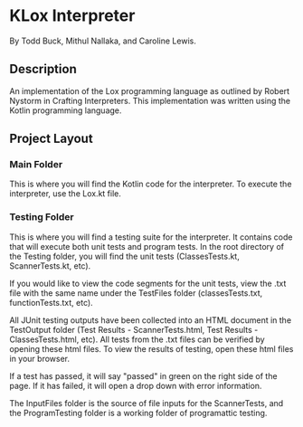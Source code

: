 # KLox Interpreter

By Todd Buck, Mithul Nallaka, and Caroline Lewis.

## Description

An implementation of the Lox programming language as outlined by Robert Nystorm in Crafting Interpreters. This implementation was written using the Kotlin programming language.

## Project Layout

### Main Folder

This is where you will find the Kotlin code for the interpreter. To execute the interpreter, use the Lox.kt file.

### Testing Folder

This is where you will find a testing suite for the interpreter. It contains code that will execute both unit tests and program tests. In the root directory of the Testing folder, you will find the unit tests (ClassesTests.kt, ScannerTests.kt, etc). 

If you would like to view the code segments for the unit tests, view the .txt file with the same name under the TestFiles folder (classesTests.txt, functionTests.txt, etc). 

All JUnit testing outputs have been collected into an HTML document in the TestOutput folder (Test Results - ScannerTests.html, Test Results - ClassesTests.html, etc). All tests from the .txt files can be verified by opening these html files. To view the results of testing, open these html files in your browser.

If a test has passed, it will say "passed" in green on the right side of the page. If it has failed, it will open a drop down with error information.

The InputFiles folder is the source of file inputs for the ScannerTests, and the ProgramTesting folder is a working folder of programattic testing.
